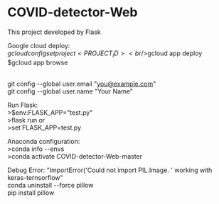 # COVID-detector-Web

This project developed by Flask

Google cloud deploy:
<br/>$gcloud config set project <PROJECT_ID>
<br/>$gcloud app deploy
<br/>$gcloud app browse

 <br/> git config --global user.email "you@example.com"
 <br/> git config --global user.name "Your Name"

Run Flask:
<br/> >$env:FLASK_APP="test.py" 
<br/> >flask run
or
<br/> >set FLASK_APP=test.py

Anaconda configuration:
<br/> >conda info --envs
<br/> >conda activate COVID-detector-Web-master 


Debug Error:
"ImportError('Could not import PIL.Image. ' working with keras-ternsorflow"
<br/> conda uninstall --force pillow
<br/> pip install pillow
